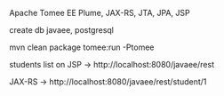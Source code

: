 Apache Tomee EE Plume, JAX-RS, JTA, JPA, JSP

create db javaee, postgresql

mvn clean package tomee:run -Ptomee

students list on JSP -> http://localhost:8080/javaee/rest

JAX-RS -> http://localhost:8080/javaee/rest/student/1
